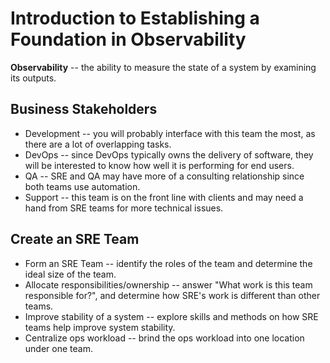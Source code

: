 # Introduction to Establishing a Foundation in Observability

**Observability** -- the ability to measure the state of a system by examining its outputs.

## Business Stakeholders

* Development -- you will probably interface with this team the most, as there are a lot of overlapping tasks.
* DevOps -- since DevOps typically owns the delivery of software, they will be interested to know how well it is performing for end users.
* QA -- SRE and QA may have more of a consulting relationship since both teams use automation.
* Support -- this team is on the front line with clients and may need a hand from SRE teams for more technical issues.

## Create an SRE Team

* Form an SRE Team -- identify the roles of the team and determine the ideal size of the team.
* Allocate responsibilities/ownership -- answer "What work is this team responsible for?", and determine how SRE's work is different than other teams.
* Improve stability of a system -- explore skills and methods on how SRE teams help improve system stability.
* Centralize ops workload -- brind the ops workload into one location under one team.